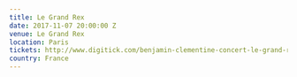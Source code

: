 ```yaml
---
title: Le Grand Rex
date: 2017-11-07 20:00:00 Z
venue: Le Grand Rex
location: Paris
tickets: http://www.digitick.com/benjamin-clementine-concert-le-grand-rex-paris-07-novembre-2017-css5-talentboutique-pg101-ri4773079.html
country: France
---
```


